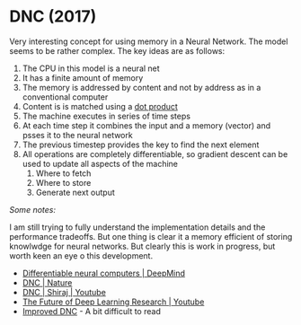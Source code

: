 # DNC (2017)

Very interesting concept for using memory in a Neural Network. The model seems to be rather complex. The key ideas are as follows:

1. The CPU in this model is a neural net
2. It has a finite amount of memory 
3. The memory is addressed by content and not by address as in a conventional computer
4. Content is is matched using a [dot product](dot%20product.md)
5. The machine executes in series of time steps
6. At each time step it combines the input and a memory (vector) and psses it to the neural network
7. The previous timestep provides the key to find the next element
8. All operations are completely differentiable, so gradient descent can be used to update all aspects of the machine
    1. Where to fetch
    2. Where to store
    3. Generate next output


_Some notes:_

I am still trying to fully understand the implementation details and the performance tradeoffs. But one thing is clear it a memory efficient of storing knowlwdge for neural networks. But clearly this is work in progress, but worth keen an eye o this development.

* [Differentiable neural computers | DeepMind](https://deepmind.com/blog/differentiable-neural-computers/)
* [DNC | Nature](https://www.nature.com/articles/nature19477)
* [DNC | Shiraj | Youtube](https://www.youtube.com/watch?v=r5XKzjTFCZQ)
* [The Future of Deep Learning Research | Youtube]( https://www.youtube.com/watch?v=WTnxE0wjZaM)
* [Improved DNC](http://papers.nips.cc/paper/6298-scaling-memory-augmented-neural-networks-with-sparse-reads-and-writes.pdf) - A bit difficult to read

